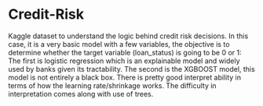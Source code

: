 # Credit-Risk
Kaggle dataset to understand the logic behind credit risk decisions. In this case, it is a very basic model with a few variables, the objective is to determine whether the target variable (loan_status) is going to be 0 or 1:
The first is logistic regression which is an explainable model and widely used by banks given its tractability.
The second is the XGBOOST model, this model is not entirely a black box. There is pretty good interpret ability in terms of how the learning rate/shrinkage works. The difficulty in interpretation comes along with use of trees.
